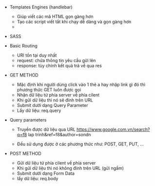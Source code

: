 - Templates Engines (handlebar)
    + Giúp viết các mã HTML gọn gàng hơn
    + Tạo các script viết tắt khi chạy dễ dàng và gọn gàng hơn
    + 
- SASS 

- Basic Routing
    + URI tồn tại duy nhất
    + request: chứa thông tin yêu cầu gửi lên
    + response: tùy chỉnh kết quả trả về qua res

- GET METHOD
    + Mặc định khi người dùng click vào 1 thẻ a hay nhập link gì đó thì phương thức GET luôn được gọi
    + Nhận dữ liệu từ phía server về phía cilent
    + Khi gửi dữ liệu thì nó sẽ đính trên URL
    + Submit dưới dạng Query Parameter
    + Lấy dữ liệu: req.query

- Query parameters
    + Truyền được dữ liệu qua URL
    https://www.google.com.vn/search?q=f8 lap trinh&ref=f8&author=sondn

    + Đều sử dụng được ở các phương thức như: POST, GET, PUT, ...

- POST METHOD
    + Gửi dữ liệu từ phía cilent về phía server
    + Khi gửi dữ liệu thì nó không đính trên URL (gửi ngầm)
    + Submit dưới dạng Form Data
    + lấy dữ liệu: req.body